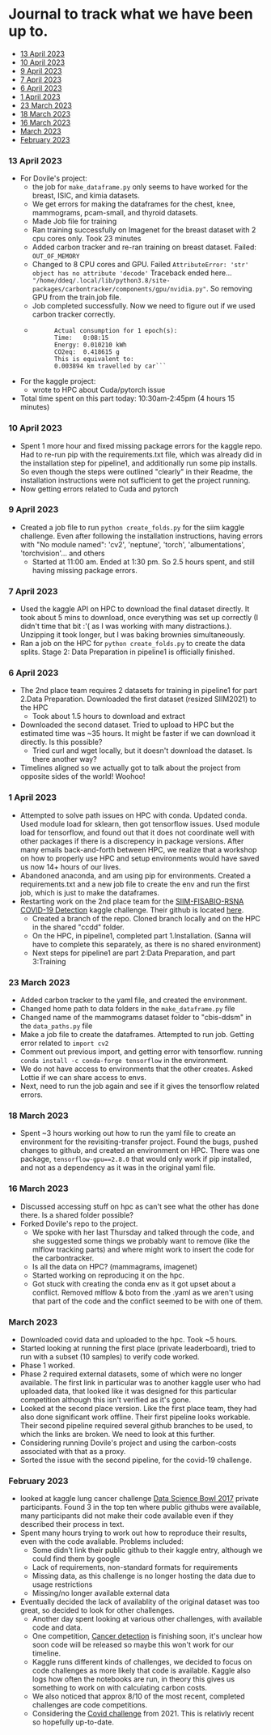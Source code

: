# Journal to track what we have been up to.
* [13 April 2023](#13-April-2023)
* [10 April 2023](#10-April-2023)
* [9 April 2023](#9-April-2023)
* [7 April 2023](#7-April-2023)
* [6 April 2023](#6-April-2023)
* [1 April 2023](#1-April-2023)
* [23 March 2023](#23-march-2023)
* [18 March 2023](#18-march-2023)
* [16 March 2023](#16-march-2023)
* [March 2023](#march-2023)
* [February 2023](#february-2023)


### 13 April 2023
- For Dovile's project:
    - the job for ```make_dataframe.py``` only seems to have worked for the breast, ISIC, and kimia datasets.
    - We get errors for making the dataframes for the chest, knee, mammograms, pcam-small, and thyroid datasets.
    - Made Job file for training
    - Ran training successfully on Imagenet for the breast dataset with 2 cpu cores only. Took 23 minutes
    - Added carbon tracker and re-ran training on breast dataset. Failed: ```OUT_OF_MEMORY```
    - Changed to 8 CPU cores and GPU. Failed ```AttributeError: 'str' object has no attribute 'decode'``` Traceback ended here... ``` "/home/ddeq/.local/lib/python3.8/site-packages/carbontracker/components/gpu/nvidia.py"```. So removing GPU from the train.job file.
    - Job completed successfully. Now we need to figure out if we used carbon tracker correctly.
    - ```CarbonTracker:
            Actual consumption for 1 epoch(s):
            Time:   0:08:15
            Energy: 0.010210 kWh
            CO2eq:  0.418615 g
            This is equivalent to:
            0.003894 km travelled by car```
- For the kaggle project:
    - wrote to HPC about Cuda/pytorch issue
- Total time spent on this part today: 10:30am-2:45pm (4 hours 15 minutes)

### 10 April 2023
- Spent 1 more hour and fixed missing package errors for the kaggle repo. Had to re-run pip with the requirements.txt file, which was already did in the installation step for pipeline1, and additionally run some pip installs. So even though the steps were outlined "clearly" in their Readme, the installation instructions were not sufficient to get the project running.
- Now getting errors related to Cuda and pytorch

### 9 April 2023
- Created a job file to run ```python create_folds.py``` for the siim kaggle challenge. Even after following the installation instructions, having errors with "No module named": 'cv2', 'neptune', 'torch', 'albumentations', 'torchvision'... and others
    - Started at 11:00 am. Ended at 1:30 pm. So 2.5 hours spent, and still having missing package errors.

### 7 April 2023
-  Used the kaggle API on HPC to download the final dataset directly. It took about 5 mins to download, once everything was set up correctly (I didn't time that bit :'( as I was working with many distractions.). Unzipping it took longer, but I was baking brownies simultaneously.
-  Ran a job on the HPC for ```python create_folds.py``` to create the data splits. Stage 2: Data Preparation in pipeline1 is officially finished.

### 6 April 2023
- The 2nd place team requires 2 datasets for training in pipeline1 for part 2.Data Preparation. Downloaded the first dataset (resized SIIM2021) to the HPC
    - Took about 1.5 hours to download and extract
- Downloaded the second dataset. Tried to upload to HPC but the estimated time was ~35 hours. It might be faster if we can download it directly. Is this possible?
    - Tried curl and wget locally, but it doesn't download the dataset. Is there another way?
- Timelines aligned so we actually got to talk about the project from opposite sides of the world! Woohoo!

### 1 April 2023
- Attempted to solve path issues on HPC with conda. Updated conda. Used module load for sklearn, then got tensorflow issues. Used module load for tensorflow, and found out that it does not coordinate well with other packages if there is a discrepency in package versions. After many emails back-and-forth between HPC, we realize that a workshop on how to properly use HPC and setup environments would have saved us now 14+ hours of our lives.
- Abandoned anaconda, and am using pip for environments. Created a requirements.txt and a new job file to create the env and run the first job, which is just to make the dataframes.
- Restarting work on the 2nd place team for the [SIIM-FISABIO-RSNA COVID-19 Detection](https://www.kaggle.com/competitions/siim-covid19-detection/discussion/) kaggle challenge. Their github is located [here](https://github.com/nvnnghia/siim2021).
    - Created a branch of the repo. Cloned branch locally and on the HPC in the shared "ccdd" folder.
    - On the HPC, in pipeline1, completed part 1.Installation. (Sanna will have to complete this separately, as there is no shared environment)
    - Next steps for pipeline1 are part 2:Data Preparation, and part 3:Training 


### 23 March 2023
- Added carbon tracker to the yaml file, and created the environment.
- Changed home path to data folders in the ```make_dataframe.py``` file
- Changed name of the mammograms dataset folder to "cbis-ddsm" in the ```data_paths.py``` file
- Make a job file to create the dataframes. Attempted to run job. Getting error related to ```import cv2```
- Comment out previous import, and getting error with tensorflow. running ```conda install -c conda-forge tensorflow``` in the environment. 
- We do not have access to environments that the other creates. Asked Lottie if we can share access to envs. 
- Next, need to run the job again and see if it gives the tensorflow related errors.



### 18 March 2023
- Spent ~3 hours working out how to run the yaml file to create an environment for the revisiting-transfer project. Found the bugs, pushed changes to github, and created an environment on HPC. There was one package, ```tensorflow-gpu==2.8.0``` that would only work if pip installed, and not as a dependency as it was in the original yaml file.

### 16 March 2023
 - Discussed accessing stuff on hpc as can't see what the other has done there. Is a shared folder possible?
 - Forked Dovile's repo to the project.
     + We spoke with her last Thursday and talked through the code, and she suggested some things we probably want to remove (like the mlflow tracking parts) and where might work to insert the code for the carbontracker.
     + Is all the data on HPC? (mammagrams, imagenet)
     + Started working on reproducing it on the hpc.
     + Got stuck with creating the conda env as it got upset about a conflict. Removed mlflow & boto from the .yaml as we aren't using that part of the code and the conflict seemed to be with one of them.

### March 2023
 - Downloaded covid data and uploaded to the hpc. Took ~5 hours.
 - Started looking at running the first place (private leaderboard), tried to run with a subset (10 samples) to verify code worked. 
 - Phase 1 worked.
 - Phase 2 required external datasets, some of which were no longer available. The first link in particular was to another kaggle user who had uploaded data, that looked like it was designed for this particular competition although this isn't verified as it's gone.
 - Looked at the second place version. Like the first place team, they had also done significant work offline. Their first pipeline looks workable. Their second pipeline required several github branches to be used, to which the links are broken. We need to look at this further.
 - Considering running Dovile's project and using the carbon-costs associated with that as a proxy.
 - Sorted the issue with the second pipeline, for the covid-19 challenge.
 

### February 2023
- looked at kaggle lung cancer challenge [Data Science Bowl 2017](https://www.kaggle.com/competitions/data-science-bowl-2017) private participants. Found 3 in the top ten where public githubs were available, many participants did not make their code available even if they described their process in text. 
- Spent many hours trying to work out how to reproduce their results, even with the code avaliable. Problems included:
    - Some didn't link their public github to their kaggle entry, although we could find them by google
    - Lack of requirements, non-standard formats for requirements
    - Missing data, as this challenge is no longer hosting the data due to usage restrictions
    - Missing/no longer available external data
- Eventually decided the lack of availablity of the original dataset was too great, so decided to look for other challenges.
    - Another day spent looking at various other challenges, with available code and data.
    - One competition, [Cancer detection](https://www.kaggle.com/competitions/rsna-breast-cancer-detection) is finishing soon, it's unclear how soon code will be released so maybe this won't work for our timeline.
    - Kaggle runs different kinds of challenges, we decided to focus on code challenges as more likely that code is available. Kaggle also logs how often the notebooks are run, in theory this gives us something to work on with calculating carbon costs. 
    - We also noticed that approx 8/10 of the most recent, completed challenges are code competitions.
    - Considering the [Covid challenge](https://www.kaggle.com/competitions/siim-covid19-detection/overview) from 2021. This is relativly recent so hopefully up-to-date.
  
